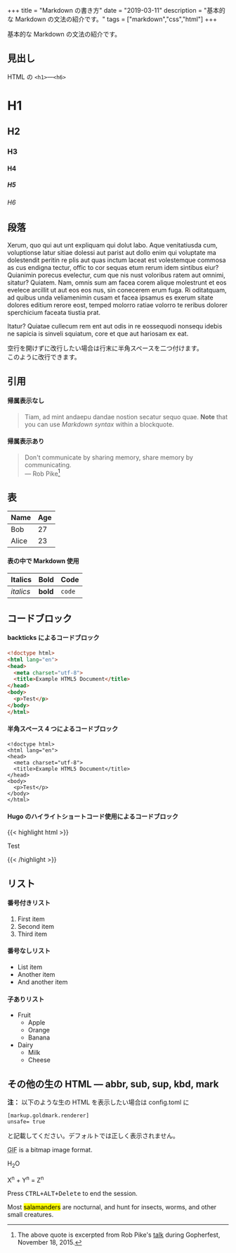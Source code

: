 +++
title = "Markdown の書き方"
date = "2019-03-11"
description = "基本的な Markdown の文法の紹介です。"
tags = ["markdown","css","html"]
+++

基本的な Markdown の文法の紹介です。
<!--more-->

## 見出し

HTML の `<h1>`—`<h6>`

# H1
## H2
### H3
#### H4
##### H5
###### H6

## 段落

Xerum, quo qui aut unt expliquam qui dolut labo. Aque venitatiusda cum, voluptionse latur sitiae dolessi aut parist aut dollo enim qui voluptate ma dolestendit peritin re plis aut quas inctum laceat est volestemque commosa as cus endigna tectur, offic to cor sequas etum rerum idem sintibus eiur? Quianimin porecus evelectur, cum que nis nust voloribus ratem aut omnimi, sitatur? Quiatem. Nam, omnis sum am facea corem alique molestrunt et eos evelece arcillit ut aut eos eos nus, sin conecerem erum fuga. Ri oditatquam, ad quibus unda veliamenimin cusam et facea ipsamus es exerum sitate dolores editium rerore eost, temped molorro ratiae volorro te reribus dolorer sperchicium faceata tiustia prat.

Itatur? Quiatae cullecum rem ent aut odis in re eossequodi nonsequ idebis ne sapicia is sinveli squiatum, core et que aut hariosam ex eat.

空行を開けずに改行したい場合は行末に半角スペースを二つ付けます。  
このように改行できます。

## 引用

#### 帰属表示なし

> Tiam, ad mint andaepu dandae nostion secatur sequo quae.
> **Note** that you can use *Markdown syntax* within a blockquote.

#### 帰属表示あり

> Don't communicate by sharing memory, share memory by communicating.  
> — Rob Pike[^1]

[^1]: The above quote is excerpted from Rob Pike's [talk](https://www.youtube.com/watch?v=PAAkCSZUG1c) during Gopherfest, November 18, 2015.

## 表

   Name | Age
--------|------
    Bob | 27
  Alice | 23

#### 表の中で Markdown 使用

| Italics   | Bold     | Code   |
| --------  | -------- | ------ |
| *italics* | **bold** | `code` |

## コードブロック

#### backticks によるコードブロック

```html
<!doctype html>
<html lang="en">
<head>
  <meta charset="utf-8">
  <title>Example HTML5 Document</title>
</head>
<body>
  <p>Test</p>
</body>
</html>
```

#### 半角スペース 4 つによるコードブロック

    <!doctype html>
    <html lang="en">
    <head>
      <meta charset="utf-8">
      <title>Example HTML5 Document</title>
    </head>
    <body>
      <p>Test</p>
    </body>
    </html>

#### Hugo のハイライトショートコード使用によるコードブロック
{{< highlight html >}}
<!doctype html>
<html lang="en">
<head>
  <meta charset="utf-8">
  <title>Example HTML5 Document</title>
</head>
<body>
  <p>Test</p>
</body>
</html>
{{< /highlight >}}

## リスト

#### 番号付きリスト

1. First item
2. Second item
3. Third item

#### 番号なしリスト

* List item
* Another item
* And another item

#### 子ありリスト

* Fruit
  * Apple
  * Orange
  * Banana
* Dairy
  * Milk
  * Cheese

## その他の生の HTML — abbr, sub, sup, kbd, mark
**注：** 以下のような生の HTML を表示したい場合は config.toml に

```
[markup.goldmark.renderer]
unsafe= true
```

と記載してください。デフォルトでは正しく表示されません。

<abbr title="Graphics Interchange Format">GIF</abbr> is a bitmap image format.

H<sub>2</sub>O

X<sup>n</sup> + Y<sup>n</sup> = Z<sup>n</sup>

Press <kbd><kbd>CTRL</kbd>+<kbd>ALT</kbd>+<kbd>Delete</kbd></kbd> to end the session.

Most <mark>salamanders</mark> are nocturnal, and hunt for insects, worms, and other small creatures.

